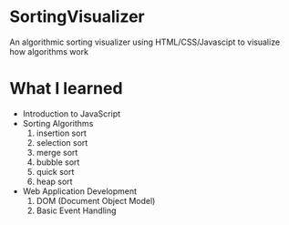 # SortingVisualizer

An algorithmic sorting visualizer using HTML/CSS/Javascipt to visualize how algorithms work

# What I learned

- Introduction to JavaScript
- Sorting Algorithms
  1) insertion sort
  2) selection sort
  3) merge sort
  4) bubble sort
  5) quick sort
  6) heap sort
- Web Application Development
  1) DOM (Document Object Model)
  2) Basic Event Handling

